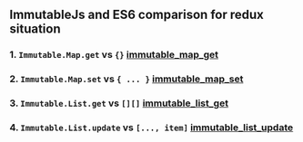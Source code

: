 ## ImmutableJs and ES6 comparison for redux situation

### 1. `Immutable.Map.get` vs `{}` [immutable_map_get](immutable_map_get.js)
### 2. `Immutable.Map.set` vs `{ ... }` [immutable_map_set](immutable_map_set.js)
### 3. `Immutable.List.get` vs `[][]` [immutable_list_get](immutable_list_get.js)
### 4. `Immutable.List.update` vs `[..., item]` [immutable_list_update](immutable_list_update.js)
